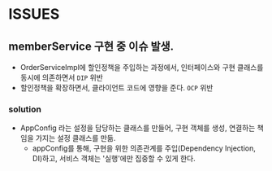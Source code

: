 # ISSUES
## memberService 구현 중 이슈 발생.
- OrderServiceImpl에 할인정책을 주입하는 과정에서, 인터페이스와 구현 클래스를 동시에 의존하면서 `DIP` 위반
- 할인정책을 확장하면서, 클라이언트 코드에 영향을 준다. `OCP` 위반
### solution
- AppConfig 라는 설정을 담당하는 클래스를 만들어, 구현 객체를 생성, 연결하는 책임을 가지는 설정 클래스를 만듦.
    - appConfig를 통해, 구현을 위한 의존관계를 주입(Dependency Injection, DI)하고, 서비스 객체는 '실행'에만 집중할 수 있게 한다.